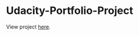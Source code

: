 # Udacity-Portfolio-Project

View project [here](https://connectextend.github.io/Udacity-Portfolio-Project/).
